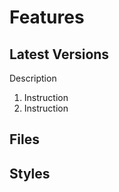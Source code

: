 # Features #

## Latest Versions ##
Description

1. Instruction
2. Instruction


## Files ##

## Styles ##
